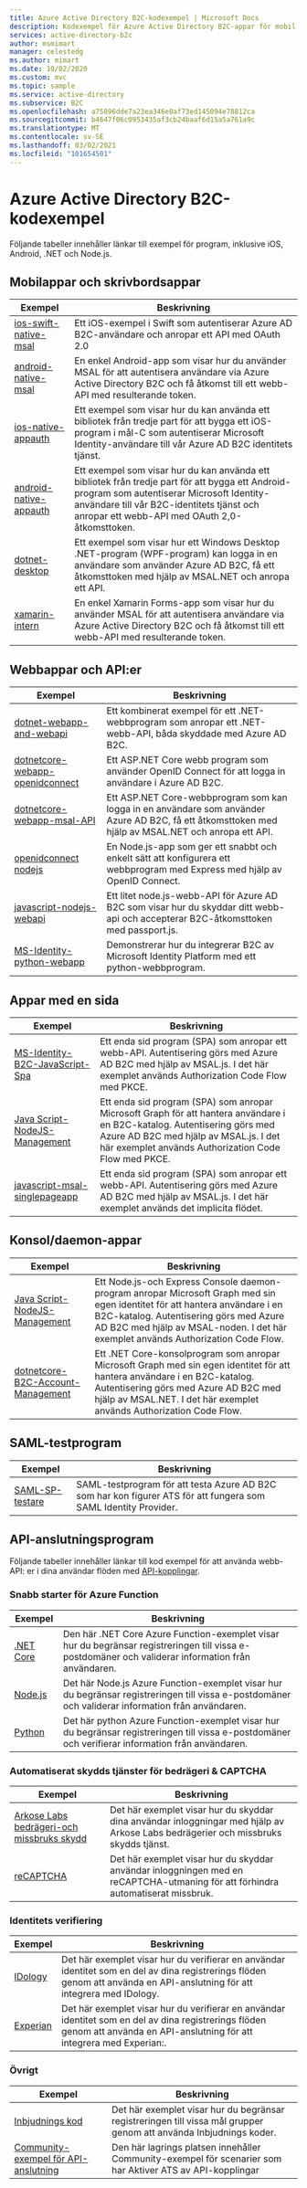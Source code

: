 ```yaml
---
title: Azure Active Directory B2C-kodexempel | Microsoft Docs
description: Kodexempel för Azure Active Directory B2C-appar för mobil, skrivbord och enskild sida.
services: active-directory-b2c
author: msmimart
manager: celestedg
ms.author: mimart
ms.date: 10/02/2020
ms.custom: mvc
ms.topic: sample
ms.service: active-directory
ms.subservice: B2C
ms.openlocfilehash: a75896dde7a23ea346e0af73ed145094e78812ca
ms.sourcegitcommit: b4647f06c0953435af3cb24baaf6d15a5a761a9c
ms.translationtype: MT
ms.contentlocale: sv-SE
ms.lasthandoff: 03/02/2021
ms.locfileid: "101654501"
---
```

# <a name="azure-active-directory-b2c-code-samples"></a>Azure Active Directory B2C-kodexempel

Följande tabeller innehåller länkar till exempel för program, inklusive iOS, Android, .NET och Node.js.

## <a name="mobile-and-desktop-apps"></a>Mobilappar och skrivbordsappar

| Exempel | Beskrivning |
|--------| ----------- |
| [ios-swift-native-msal](https://github.com/Azure-Samples/active-directory-b2c-ios-swift-native-msal) | Ett iOS-exempel i Swift som autentiserar Azure AD B2C-användare och anropar ett API med OAuth 2.0 |
| [android-native-msal](https://github.com/Azure-Samples/ms-identity-android-java#b2cmodefragment-class) | En enkel Android-app som visar hur du använder MSAL för att autentisera användare via Azure Active Directory B2C och få åtkomst till ett webb-API med resulterande token. |
| [ios-native-appauth](https://github.com/Azure-Samples/active-directory-b2c-ios-native-appauth) | Ett exempel som visar hur du kan använda ett bibliotek från tredje part för att bygga ett iOS-program i mål-C som autentiserar Microsoft Identity-användare till vår Azure AD B2C identitets tjänst. |
| [android-native-appauth](https://github.com/Azure-Samples/active-directory-b2c-android-native-appauth) | Ett exempel som visar hur du kan använda ett bibliotek från tredje part för att bygga ett Android-program som autentiserar Microsoft Identity-användare till vår B2C-identitets tjänst och anropar ett webb-API med OAuth 2,0-åtkomsttoken. |
| [dotnet-desktop](https://github.com/Azure-Samples/active-directory-b2c-dotnet-desktop) | Ett exempel som visar hur ett Windows Desktop .NET-program (WPF-program) kan logga in en användare som använder Azure AD B2C, få ett åtkomsttoken med hjälp av MSAL.NET och anropa ett API. |
| [xamarin-intern](https://github.com/Azure-Samples/active-directory-b2c-xamarin-native) | En enkel Xamarin Forms-app som visar hur du använder MSAL för att autentisera användare via Azure Active Directory B2C och få åtkomst till ett webb-API med resulterande token. |

## <a name="web-apps-and-apis"></a>Webbappar och API:er

| Exempel | Beskrivning |
|--------| ----------- |
| [dotnet-webapp-and-webapi](https://github.com/Azure-Samples/active-directory-b2c-dotnet-webapp-and-webapi) | Ett kombinerat exempel för ett .NET-webbprogram som anropar ett .NET-webb-API, båda skyddade med Azure AD B2C. |
| [dotnetcore-webapp-openidconnect](https://github.com/Azure-Samples/active-directory-aspnetcore-webapp-openidconnect-v2/tree/master/1-WebApp-OIDC/1-5-B2C) | Ett ASP.NET Core webb program som använder OpenID Connect för att logga in användare i Azure AD B2C. |
| [dotnetcore-webapp-msal-API](https://github.com/Azure-Samples/active-directory-aspnetcore-webapp-openidconnect-v2/tree/master/4-WebApp-your-API/4-2-B2C) | Ett ASP.NET Core-webbprogram som kan logga in en användare som använder Azure AD B2C, få ett åtkomsttoken med hjälp av MSAL.NET och anropa ett API. |
| [openidconnect nodejs](https://github.com/AzureADQuickStarts/B2C-WebApp-OpenIDConnect-NodeJS) | En Node.js-app som ger ett snabbt och enkelt sätt att konfigurera ett webbprogram med Express med hjälp av OpenID Connect. |
| [javascript-nodejs-webapi](https://github.com/Azure-Samples/active-directory-b2c-javascript-nodejs-webapi) | Ett litet node.js-webb-API för Azure AD B2C som visar hur du skyddar ditt webb-api och accepterar B2C-åtkomsttoken med passport.js. |
| [MS-Identity-python-webapp](https://github.com/Azure-Samples/ms-identity-python-webapp/blob/master/README_B2C.md) | Demonstrerar hur du integrerar B2C av Microsoft Identity Platform med ett python-webbprogram.  |

## <a name="single-page-apps"></a>Appar med en sida

| Exempel | Beskrivning |
|--------| ----------- |
| [MS-Identity-B2C-JavaScript-Spa](https://github.com/Azure-Samples/ms-identity-b2c-javascript-spa) | Ett enda sid program (SPA) som anropar ett webb-API. Autentisering görs med Azure AD B2C med hjälp av MSAL.js. I det här exemplet används Authorization Code Flow med PKCE. |
| [Java Script-NodeJS-Management](https://github.com/Azure-Samples/ms-identity-b2c-javascript-nodejs-management/tree/main/Chapter1) | Ett enda sid program (SPA) som anropar Microsoft Graph för att hantera användare i en B2C-katalog. Autentisering görs med Azure AD B2C med hjälp av MSAL.js. I det här exemplet används Authorization Code Flow med PKCE.|
| [javascript-msal-singlepageapp](https://github.com/Azure-Samples/active-directory-b2c-javascript-msal-singlepageapp) | Ett enda sid program (SPA) som anropar ett webb-API. Autentisering görs med Azure AD B2C med hjälp av MSAL.js. I det här exemplet används det implicita flödet.|

## <a name="consoledaemon-apps"></a>Konsol/daemon-appar

| Exempel | Beskrivning |
|--------| ----------- |
| [Java Script-NodeJS-Management](https://github.com/Azure-Samples/ms-identity-b2c-javascript-nodejs-management/tree/main/Chapter2) | Ett Node.js-och Express Console daemon-program anropar Microsoft Graph med sin egen identitet för att hantera användare i en B2C-katalog. Autentisering görs med Azure AD B2C med hjälp av MSAL-noden. I det här exemplet används Authorization Code Flow.|
| [dotnetcore-B2C-Account-Management](https://github.com/Azure-Samples/ms-identity-dotnetcore-b2c-account-management) | Ett .NET Core-konsolprogram som anropar Microsoft Graph med sin egen identitet för att hantera användare i en B2C-katalog. Autentisering görs med Azure AD B2C med hjälp av MSAL.NET. I det här exemplet används Authorization Code Flow.|

## <a name="saml-test-application"></a>SAML-testprogram

| Exempel | Beskrivning |
|--------| ----------- |
| [SAML-SP-testare](https://github.com/azure-ad-b2c/saml-sp-tester/tree/master/source-code) | SAML-testprogram för att testa Azure AD B2C som har kon figurer ATS för att fungera som SAML Identity Provider. |

## <a name="api-connectors"></a>API-anslutningsprogram

Följande tabeller innehåller länkar till kod exempel för att använda webb-API: er i dina användar flöden med [API-kopplingar](api-connectors-overview.md).

### <a name="azure-function-quickstarts"></a>Snabb starter för Azure Function

| Exempel                                                                                                                          | Beskrivning                                                                                                                                               |
| ------------------------------------------------------------------------------------------------------------------------------- | --------------------------------------------------------------------------------------------------------------------------------------------------------- |
| [.NET Core](https://github.com/Azure-Samples/active-directory-dotnet-external-identities-api-connector-azure-function-validate) | Den här .NET Core Azure Function-exemplet visar hur du begränsar registreringen till vissa e-postdomäner och validerar information från användaren. |
| [Node.js](https://github.com/Azure-Samples/active-directory-nodejs-external-identities-api-connector-azure-function-validate)   | Det här Node.js Azure Function-exemplet visar hur du begränsar registreringen till vissa e-postdomäner och validerar information från användaren.  |
| [Python](https://github.com/Azure-Samples/active-directory-python-external-identities-api-connector-azure-function-validate)    | Det här python Azure Function-exemplet visar hur du begränsar registreringen till vissa e-postdomäner och verifierar information från användaren.    |


### <a name="automated-fraud-protection-services--captcha"></a>Automatiserat skydds tjänster för bedrägeri & CAPTCHA
| Exempel                                                                                                            | Beskrivning                                                                                                                          |
| ----------------------------------------------------------------------------------------------------------------- | ------------------------------------------------------------------------------------------------------------------------------------ |
| [Arkose Labs bedrägeri-och missbruks skydd](https://github.com/Azure-Samples/active-directory-b2c-node-sign-up-user-flow-arkose) | Det här exemplet visar hur du skyddar dina användar inloggningar med hjälp av Arkose Labs bedrägerier och missbruks skydds tjänst. |
| [reCAPTCHA](https://github.com/Azure-Samples/active-directory-b2c-node-sign-up-user-flow-captcha) | Det här exemplet visar hur du skyddar användar inloggningen med en reCAPTCHA-utmaning för att förhindra automatiserat missbruk. |


### <a name="identity-verification"></a>Identitets verifiering

| Exempel                                                                                                            | Beskrivning                                                                                                                          |
| ----------------------------------------------------------------------------------------------------------------- | ------------------------------------------------------------------------------------------------------------------------------------ |
| [IDology](https://github.com/Azure-Samples/active-directory-dotnet-external-identities-idology-identity-verification) | Det här exemplet visar hur du verifierar en användar identitet som en del av dina registrerings flöden genom att använda en API-anslutning för att integrera med IDology. |
| [Experian](https://github.com/Azure-Samples/active-directory-dotnet-external-identities-experian-identity-verification) | Det här exemplet visar hur du verifierar en användar identitet som en del av dina registrerings flöden genom att använda en API-anslutning för att integrera med Experian:. |


### <a name="other"></a>Övrigt

| Exempel                                                                                                            | Beskrivning                                                                                                                          |
| ----------------------------------------------------------------------------------------------------------------- | ------------------------------------------------------------------------------------------------------------------------------------ |
| [Inbjudnings kod](https://github.com/Azure-Samples/active-directory-b2c-node-sign-up-user-flow-invitation-code) | Det här exemplet visar hur du begränsar registreringen till vissa mål grupper genom att använda Inbjudnings koder.|
| [Community-exempel för API-anslutning](https://github.com/azure-ad-b2c/api-connector-samples) | Den här lagrings platsen innehåller Community-exempel för scenarier som har Aktiver ATS av API-kopplingar|
